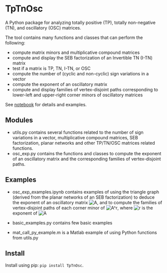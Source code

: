 # TpTnOsc
A Python package for analyzing totally positive (TP), totally non-negative (TN), and oscillatory (OSC) matrices.

The tool contains many functions and classes that can perform the following:
* compute matrix minors and multiplicative compound matrices
* compute and display the SEB factorization of an Invertible TN (I-TN) matrix
* test if a matrix is TP, TN, I-TN, or OSC
* compute the number of (cyclic and non-cyclic) sign variations in a vector
* compute the exponent of an oscillatory matrix
* compute and display families of vertex-disjoint paths corresponding to lower-left and upper-right corner minors of oscillatory matrices

See [notebook](https://github.com/yoramzarai/TpTnOsc/blob/master/examples/osc_exp_examples.ipynb) for details and examples.

## Modules
- utils.py contains several functions related to the number of sign variations in a vector, multiplicative compound matrices, SEB factorization, planar networks and other TP/TN/OSC matrices related functions.
- osc_exp.py contains the functions and classes to compute the exponent of an oscillatory matrix and the corresponding families of vertex-disjoint paths.


## Examples
- osc_exp_examples.ipynb contains examples of using the triangle graph (derived from the planar networks of an SEB factorization) to deduce the exponent of an oscillatory matrix ![A](https://render.githubusercontent.com/render/math?math=A), and to compute the families of vertex-disjoint paths of each corner minor of ![A^r](https://render.githubusercontent.com/render/math?math=A%5Er), where ![r](https://render.githubusercontent.com/render/math?math=r) is the exponent of ![A](https://render.githubusercontent.com/render/math?math=A)

- basic_examples.py contains few basic examples

- mat_call_py_example.m is a Matlab example of using Python functions from utils.py

## Install
Install using pip: `pip install TpTnOsc`.
